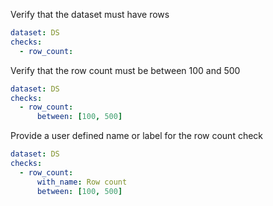 Verify that the dataset must have rows
```yaml
dataset: DS
checks: 
  - row_count:
```

Verify that the row count must be between 100 and 500
```yaml
dataset: DS
checks: 
  - row_count:
      between: [100, 500]
```

Provide a user defined name or label for the row count check
```yaml
dataset: DS
checks: 
  - row_count:
      with_name: Row count 
      between: [100, 500]
```
